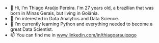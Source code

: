 - 👋 Hi, I’m Thiago Araújo Pereira. I'm 27 years old, a brazilian that was born in Minas Gerais, but living in Goiânia.
- 👀 I’m interested in Data Analytics and Data Science.
- 🌱 I’m currently learning Python and everything needed to become a great Data Scientist.
- 📫 You can find me in www.linkedin.com/in/thiagoaraujopgo
<!---
thiago-a-pereira/thiago-a-pereira is a ✨ special ✨ repository because its `README.md` (this file) appears on your GitHub profile.
You can click the Preview link to take a look at your changes.
--->
